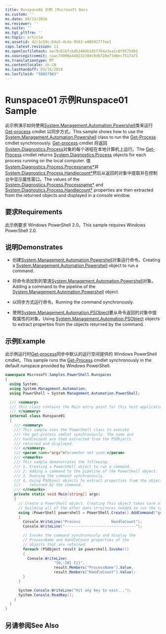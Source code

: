 ```yaml
---
title: Runspace01 示例 |Microsoft Docs
ms.custom: ''
ms.date: 09/13/2016
ms.reviewer: ''
ms.suite: ''
ms.tgt_pltfrm: ''
ms.topic: article
ms.assetid: 42c1c59c-6da5-4cda-9562-e8059177fee1
caps.latest.revision: 11
ms.openlocfilehash: eec9c616fc6d5240db185f764a3ea2c8f9575d03
ms.sourcegitcommit: caac7d098a448232304c9d6728e7340ec7517a71
ms.translationtype: MT
ms.contentlocale: zh-CN
ms.lasthandoff: 03/16/2019
ms.locfileid: "58057903"
---
```

# <a name="runspace01-sample"></a><span data-ttu-id="7c2e4-102">Runspace01 示例</span><span class="sxs-lookup"><span data-stu-id="7c2e4-102">Runspace01 Sample</span></span>

<span data-ttu-id="7c2e4-103">此示例演示如何使用[System.Management.Automation.Powershell](/dotnet/api/system.management.automation.powershell)类来运行[Get-process](/powershell/module/Microsoft.PowerShell.Management/Get-Process) cmdlet 以同步方式。</span><span class="sxs-lookup"><span data-stu-id="7c2e4-103">This sample shows how to use the [System.Management.Automation.Powershell](/dotnet/api/system.management.automation.powershell) class to run the [Get-Process](/powershell/module/Microsoft.PowerShell.Management/Get-Process) cmdlet synchronously.</span></span> <span data-ttu-id="7c2e4-104">[Get-process](/powershell/module/Microsoft.PowerShell.Management/Get-Process) cmdlet 将返回[System.Diagnostics.Process](/dotnet/api/System.Diagnostics.Process)对象的每个进程在本地计算机上运行。</span><span class="sxs-lookup"><span data-stu-id="7c2e4-104">The [Get-Process](/powershell/module/Microsoft.PowerShell.Management/Get-Process) cmdlet returns [System.Diagnostics.Process](/dotnet/api/System.Diagnostics.Process) objects for each process running on the local computer.</span></span> <span data-ttu-id="7c2e4-105">值[System.Diagnostics.Process.Processname\*](/dotnet/api/System.Diagnostics.Process.ProcessName)并[System.Diagnostics.Process.Handlecount\*](/dotnet/api/System.Diagnostics.Process.Handlecount)然后从返回的对象中提取并在控制台中显示属性窗口。</span><span class="sxs-lookup"><span data-stu-id="7c2e4-105">The values of the [System.Diagnostics.Process.Processname\*](/dotnet/api/System.Diagnostics.Process.ProcessName) and [System.Diagnostics.Process.Handlecount\*](/dotnet/api/System.Diagnostics.Process.Handlecount) properties are then extracted from the returned objects and displayed in a console window.</span></span>

## <a name="requirements"></a><span data-ttu-id="7c2e4-106">要求</span><span class="sxs-lookup"><span data-stu-id="7c2e4-106">Requirements</span></span>

 <span data-ttu-id="7c2e4-107">此示例要求 Windows PowerShell 2.0。</span><span class="sxs-lookup"><span data-stu-id="7c2e4-107">This sample requires Windows PowerShell 2.0.</span></span>

## <a name="demonstrates"></a><span data-ttu-id="7c2e4-108">说明</span><span class="sxs-lookup"><span data-stu-id="7c2e4-108">Demonstrates</span></span>

- <span data-ttu-id="7c2e4-109">创建[System.Management.Automation.Powershell](/dotnet/api/system.management.automation.powershell)对象运行命令。</span><span class="sxs-lookup"><span data-stu-id="7c2e4-109">Creating a [System.Management.Automation.Powershell](/dotnet/api/system.management.automation.powershell) object to run a command.</span></span>

- <span data-ttu-id="7c2e4-110">将命令添加到的管道[System.Management.Automation.Powershell](/dotnet/api/system.management.automation.powershell)对象。</span><span class="sxs-lookup"><span data-stu-id="7c2e4-110">Adding a command to the pipeline of the [System.Management.Automation.Powershell](/dotnet/api/system.management.automation.powershell) object.</span></span>

- <span data-ttu-id="7c2e4-111">以同步方式运行命令。</span><span class="sxs-lookup"><span data-stu-id="7c2e4-111">Running the command synchronously.</span></span>

- <span data-ttu-id="7c2e4-112">使用[System.Management.Automation.PSObject](/dotnet/api/System.Management.Automation.PSObject)要从命令返回的对象中提取属性的对象。</span><span class="sxs-lookup"><span data-stu-id="7c2e4-112">Using [System.Management.Automation.PSObject](/dotnet/api/System.Management.Automation.PSObject) objects to extract properties from the objects returned by the command.</span></span>

## <a name="example"></a><span data-ttu-id="7c2e4-113">示例</span><span class="sxs-lookup"><span data-stu-id="7c2e4-113">Example</span></span>

 <span data-ttu-id="7c2e4-114">此示例运行时[Get-process](/powershell/module/Microsoft.PowerShell.Management/Get-Process)同步中默认的运行空间提供的 Windows PowerShell cmdlet。</span><span class="sxs-lookup"><span data-stu-id="7c2e4-114">This sample runs the [Get-Process](/powershell/module/Microsoft.PowerShell.Management/Get-Process) cmdlet synchronously in the default runspace provided by Windows PowerShell.</span></span>

```csharp
namespace Microsoft.Samples.PowerShell.Runspaces
{
  using System;
  using System.Management.Automation;
  using PowerShell = System.Management.Automation.PowerShell;

  /// <summary>
  /// This class contains the Main entry point for this host application.
  /// </summary>
  internal class Runspace01
  {
    /// <summary>
    /// This sample uses the PowerShell class to execute
    /// the get-process cmdlet synchronously. The name and
    /// handlecount are then extracted from the PSObjects
    /// returned and displayed.
    /// </summary>
    /// <param name="args">Parameter not used.</param>
    /// <remarks>
    /// This sample demonstrates the following:
    /// 1. Creating a PowerShell object to run a command.
    /// 2. Adding a command to the pipeline of the PowerShell object.
    /// 3. Running the command synchronously.
    /// 4. Using PSObject objects to extract properties from the objects
    ///    returned by the command.
    /// </remarks>
    private static void Main(string[] args)
    {
      // Create a PowerShell object. Creating this object takes care of
      // building all of the other data structures needed to run the command.
      using (PowerShell powershell = PowerShell.Create().AddCommand("get-process"))
      {
        Console.WriteLine("Process              HandleCount");
        Console.WriteLine("--------------------------------");

        // Invoke the command synchronously and display the
        // ProcessName and HandleCount properties of the
        // objects that are returned.
        foreach (PSObject result in powershell.Invoke())
        {
          Console.WriteLine(
                      "{0,-20} {1}",
                      result.Members["ProcessName"].Value,
                      result.Members["HandleCount"].Value);
        }
      }

      System.Console.WriteLine("Hit any key to exit...");
      System.Console.ReadKey();
    }
  }
}
```

## <a name="see-also"></a><span data-ttu-id="7c2e4-115">另请参阅</span><span class="sxs-lookup"><span data-stu-id="7c2e4-115">See Also</span></span>

